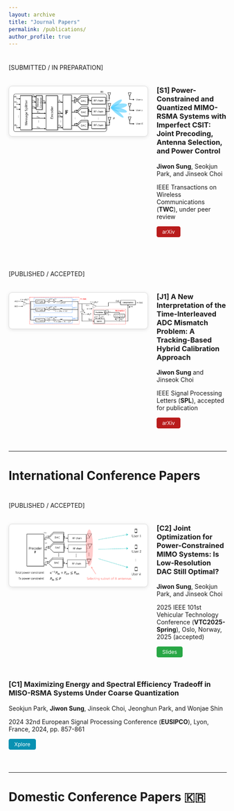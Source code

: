 ```yaml
---
layout: archive
title: "Journal Papers"
permalink: /publications/
author_profile: true
---
```



<!--
<div style="display: flex; align-items: flex-start; margin-bottom: 30px; border-bottom: 1px solid #eee; padding-bottom: 20px;">
  <img src="/images/paper-example.png" alt="Paper Example" style="width: 250px; height: auto; margin-right: 20px; flex-shrink: 0;">
  <div>
    <h3 style="margin-top: 0;">Paper Title Number 5, with math E=mc²</h3>
    <p><em>Your Name</em>, You</p>
    <p>GitHub Journal of Bugs, 2024</p>
    <p>This paper is about a famous math equation, E=mc²</p>
    <p>
      <a href="https://arxiv.org/abs/2024.xxxxx" class="btn btn--primary btn--small">arXiv</a>
      <a href="http://academicpages.github.io/files/paper3.pdf" class="btn btn--primary btn--small">Xplore</a>
      <a href="/files/paper5-slides.pdf" class="btn btn--primary btn--small">Slides</a>
    </p>
  </div>
</div>
-->


<div style="height: 10px;"></div>

\[SUBMITTED / IN PREPARATION\]

<div style="height: 20px;"></div>



<div style="display: flex; align-items: flex-start; margin-bottom: 30px;">
  <img src="/images/J2_system_model.png" class="boxed-image" style="width: 300px; height: auto; margin-right: 20px; flex-shrink: 0;">
  <div>
    <h3 style="margin-top: 0;"> [S1] Power-Constrained and Quantized MIMO-RSMA Systems with Imperfect CSIT: Joint Precoding, Antenna Selection, and Power Control </h3>
    <p> <strong>Jiwon Sung</strong>, Seokjun Park, and Jinseok Choi </p>
    <p> IEEE Transactions on Wireless Communications (<strong>TWC</strong>), under peer review </p>
    <p>
      <a href="https://arxiv.org/abs/2508.05080" class="btn btn--arxiv btn--small">arXiv</a>
      <!-- <a href="https://ieeexplore.ieee.org/abstract/document/10714955" class="btn btn--primary btn--small">Xplore</a> -->
    </p>
  </div>
</div>



<div style="height: 10px;"></div>

\[PUBLISHED / ACCEPTED\]

<div style="height: 20px;"></div>



<div style="display: flex; align-items: flex-start; margin-bottom: 30px;">
  <img src="/images/J1_system_model.png" class="boxed-image" style="width: 300px; height: auto; margin-right: 20px; flex-shrink: 0;">
  <div>
    <h3 style="margin-top: 0;"> [J1] A New Interpretation of the Time-Interleaved ADC Mismatch Problem: A Tracking-Based Hybrid Calibration Approach </h3>
    <p> <strong>Jiwon Sung</strong> and Jinseok Choi </p>
    <p> IEEE Signal Processing Letters (<strong>SPL</strong>), accepted for publication </p>
    <p>
      <a href="https://arxiv.org/abs/2503.10022" class="btn btn--arxiv btn--small">arXiv</a>
      <!-- <a href="https://ieeexplore.ieee.org/abstract/document/10714955" class="btn btn--xplore btn--small">Xplore</a> -->
    </p>
  </div>
</div>



---

International Conference Papers
======

<div style="height: 10px;"></div>

\[PUBLISHED / ACCEPTED\]

<div style="height: 20px;"></div>



<div style="display: flex; align-items: flex-start; margin-bottom: 30px;">
  <img src="/images/C2_system_model.png" class="boxed-image" style="width: 300px; height: auto; margin-right: 20px; flex-shrink: 0;">
  <div>
    <h3 style="margin-top: 0;"> [C2] Joint Optimization for Power-Constrained MIMO Systems: Is Low-Resolution DAC Still Optimal? </h3>
    <p> <strong>Jiwon Sung</strong>, Seokjun Park, and Jinseok Choi </p>
    <p> 2025 IEEE 101st Vehicular Technology Conference (<strong>VTC2025-Spring</strong>), Oslo, Norway, 2025 (accepted) </p>
    <p>
      <!-- <a href="https://ieeexplore.ieee.org/abstract/document/10714955" class="btn btn--xplore btn--small">Xplore</a> -->
      <a href="/files/VTC2025_JiwonSung_vf.pdf" class="btn btn--slides btn--small">Slides</a>
    </p>
  </div>
</div>


<div style="display: flex; align-items: flex-start; margin-bottom: 30px;">
  <div>
    <h3 style="margin-top: 0;"> [C1] Maximizing Energy and Spectral Efficiency Tradeoff in MISO-RSMA Systems Under Coarse Quantization </h3>
    <p> Seokjun Park, <strong>Jiwon Sung</strong>, Jinseok Choi, Jeonghun Park, and Wonjae Shin </p>
    <p> 2024 32nd European Signal Processing Conference (<strong>EUSIPCO</strong>), Lyon, France, 2024, pp. 857-861 </p>
    <p>
      <a href="https://ieeexplore.ieee.org/abstract/document/10714955" class="btn btn--xplore btn--small">Xplore</a>
    </p>
  </div>
</div>



---

Domestic Conference Papers 🇰🇷
======





<style>
.btn--small {
  font-size: 0.75rem;
  padding: 0.25rem 0.75rem;
  margin-right: 0.5rem;
  margin-bottom: 0.5rem;
  text-decoration: none;
  border-radius: 4px;
  display: inline-block;
}

/* arXiv button */
.btn--arxiv {
  background-color: #b91c1c;  /* arXiv red from screenshot */
  color: white;
  border: 1px solid #b91c1c;
}

.btn--arxiv:hover {
  background-color: #991b1b;  /* Darker red (hover) */
  border-color: #991b1b;
  color: white;
  text-decoration: none;
}

/* IEEE Xplore button */
.btn--xplore {
  background-color: #0891b2;  /* Top color (lighter teal) */
  color: white;
  border: 1px solid #0891b2;
}

.btn--xplore:hover {
  background-color: #164e63;  /* Bottom color (darker teal/navy) */
  border-color: #164e63;
  color: white;
  text-decoration: none;
}

/* PDF button (orange) */
.btn--pdf {
  background-color: #ff6600;
  color: white;
  border: 1px solid #ff6600;
}

.btn--pdf:hover {
  background-color: #e55100;
  border-color: #e55100;
  color: white;
  text-decoration: none;
}

/* Slides button (green) */
.btn--slides {
  background-color: #28a745;
  color: white;
  border: 1px solid #28a745;
}

.btn--slides:hover {
  background-color: #218838;
  border-color: #1e7e34;
  color: white;
  text-decoration: none;
}

/* Code button (dark gray) */
.btn--code {
  background-color: #333;
  color: white;
  border: 1px solid #333;
}

.btn--code:hover {
  background-color: #24292e;
  border-color: #24292e;
  color: white;
  text-decoration: none;
}
  
.boxed-image {
  border: 1px solid #ddd;
  border-radius: 8px;
  padding: 10px;
  background-color: white;
  box-shadow: 0 2px 8px rgba(0,0,0,0.1);
}

/* Responsive design */
@media (max-width: 768px) {
  div[style*="display: flex"] {
    flex-direction: column !important;
  }
  
  img[style*="width: 200px"] {
    width: 100% !important;
    max-width: 300px !important;
    margin-right: 0 !important;
    margin-bottom: 15px !important;
  }
}
</style>
